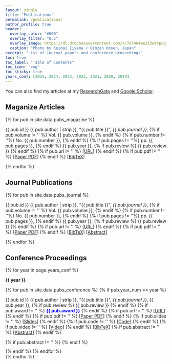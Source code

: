 ```yaml
---
layout: single
title: "Publications"
permalink: /publications/
author_profile: true
header:
  overlay_color: "#000"
  overlay_filter: "0.5"
  overlay_image: https://dl.dropboxusercontent.com/s/7o74n4we213wtrp/ginzan_onsen.JPG?dl=0
  caption: "Photo by Keidai Iiyama / Ginzan Onsen, Japan"
excerpt: "List of journal papers and conference proceedings"
toc: true
toc_label: "Table of Contents"
toc_icon: "cog"
toc_sticky: true
years_conf: [2025, 2024, 2023, 2022, 2021, 2020, 2019]
---
```

  
You can also find my articles at my [ResearchGate](https://www.researchgate.net/profile/Keidai_Iiyama) and [Google Scholar](https://scholar.google.com/citations?user=84_oy1EAAAAJ&hl=ja).

## Maganize Articles
<ul class="publications-list-maganize" style="list-style: none; padding: 0; margin: 0;">
  {% for pub in site.data.pubs_magazine %}
    <li class="publication-item-magazine" style="padding: 0px; margin-bottom: 0px">
      <p>
        {{ pub.id }} 
        {{ pub.author | strip }}, 
        “{{ pub.title }}”, 
        <em>{{ pub.journal }}</em>, 
        {% if pub.volume != '' %}
          Vol. {{ pub.volume }}, 
        {% endif %}
        {% if pub.number != ''%}
          No. {{ pub.number }}, 
        {% endif %}
        {% if pub.pages != ''%}
          pp. {{ pub.pages }}, 
        {% endif %}
        {{ pub.year }},
        {% if pub.review %}
            {{ pub.review }} 
        {% endif %}
        <!-- Paper -->
        {% if pub.url != '' %}
         [<a href="{{ pub.url }}">URL</a>]
        {% endif %}
        {% if pub.pdf != '' %}
         [<a href="{{ pub.pdf }}">Paper PDF</a>]
        {% endif %}
        <!-- BibTeX -->
        [<a href="javascript:void(0)" onclick="toggleVisibility('bibtex-{{ forloop.index }}')">BibTeX</a>] 
        <!-- BibTeX Section -->
        <div id="bibtex-{{ forloop.index }}" style="display:none; font-family: Arial, sans-serif; font-size: 16px">
          <pre style="background-color: #f0f0f0;">{{ pub.bibtex }}</pre>
          <button onclick="copyToClipboard('bibtex-{{ forloop.index }}')">Copy</button>
        </div>
      </p>
    </li>
  {% endfor %}
</ul>

## Journal Publications
<ul class="publications-list" style="list-style: none; padding: 0; margin: 0;">
  {% for pub in site.data.pubs_journal %}
    <li class="publication-item" style="padding: 0px; margin-bottom: 0px">
      <p>
        {{ pub.id }} 
        {{ pub.author | strip }}, 
        “{{ pub.title }}”, 
        <em>{{ pub.journal }}</em>, 
        {% if pub.volume != '' %}
          Vol. {{ pub.volume }}, 
        {% endif %}
        {% if pub.number != ''%}
          No. {{ pub.number }}, 
        {% endif %}
        {% if pub.pages != ''%}
          pp. {{ pub.pages }}, 
        {% endif %}
        {{ pub.year }},
        {% if pub.review %}
            {{ pub.review }} 
        {% endif %}
        <!-- Paper -->
        {% if pub.url != '' %}
         [<a href="{{ pub.url }}">URL</a>]
        {% endif %}
        {% if pub.pdf != '' %}
         [<a href="{{ pub.pdf }}">Paper PDF</a>]
        {% endif %}
        <!-- BibTeX -->
        [<a href="javascript:void(0)" onclick="toggleVisibility('bibtex-{{ forloop.index }}')">BibTeX</a>] 
        <!-- Abstract -->
        [<a href="javascript:void(0)" onclick="toggleVisibility('abstract-{{ forloop.index }}')">Abstract</a>]
        <!-- BibTeX Section -->
        <div id="bibtex-{{ forloop.index }}" style="display:none; font-family: Arial, sans-serif; font-size: 16px">
          <pre style="background-color: #f0f0f0;">{{ pub.bibtex }}</pre>
          <button onclick="copyToClipboard('bibtex-{{ forloop.index }}')">Copy</button>
        </div>
        <!-- Abstract Section -->
        <div id="abstract-{{ forloop.index }}" style="display:none">
          <strong>Abstract:</strong>
          {{ pub.abstract }}
        </div>
      </p>
    </li>
  {% endfor %}
</ul>

## Conference Proceedings
{% for year in page.years_conf %}

**{{ year }}**
<ul class="publications-list-conf" style="list-style: none; padding: 0; margin: 0;">
    {% for pub in site.data.pubs_conference %}
      {% if pub.year_num == year %}
        <li class="publication-item-conf" style="padding: 0px; margin-bottom: -3px">
          <p>
            {{ pub.id }} 
            {{ pub.author | strip }}, 
            “{{ pub.title }}”, 
            <em>{{ pub.journal }}</em>, 
            {{ pub.year }},
            {% if pub.review %}
              {{ pub.review }} 
            {% endif %}
            {% if pub.award != '' %}
            <strong style="color: blue;">{{ pub.award }}</strong>
            {% endif %}
            {% if pub.url != '' %}
            [<a href="{{ pub.url }}">URL</a>]
            {% endif %}
            {% if pub.pdf != '' %}
            [<a href="{{ pub.pdf }}">Paper PDF</a>]
            {% endif %}
            {% if pub.slides != '' %}
              [<a href="{{ pub.slides }}">Slides</a>]
            {% endif %}
            {% if pub.code != '' %}
              [<a href="{{ pub.code }}">Code</a>]
            {% endif %}
            {% if pub.video != '' %}
              [<a href="{{ pub.video }}">Video</a>]
            {% endif %}
            <!-- BibTeX -->
            [<a href="javascript:void(0)" onclick="toggleVisibility('bibtex-conf-{{ forloop.index }}')">BibTeX</a>] 
            <!-- Abstract -->
            {% if pub.abstract != '' %}
              [<a href="javascript:void(0)" onclick="toggleVisibility('abstract-conf-{{ forloop.index }}')">Abstract</a>]
            {% endif %}
            <!-- BibTeX Section -->
            <div id="bibtex-conf-{{ forloop.index }}" style="display:none; font-family: Arial, sans-serif; font-size: 16px">
              <pre style="background-color: #f0f0f0;">{{ pub.bibtex }}</pre>
              <button onclick="copyToClipboard('bibtex-conf-{{ forloop.index }}')">Copy</button>
            </div>
            <!-- Abstract Section -->
            {% if pub.abstract != '' %}
              <div id="abstract-conf-{{ forloop.index }}" style="display:none">
                <strong>Abstract:</strong>
                {{ pub.abstract }}
              </div>
            {% endif %}
          </p>
        </li>
        {% endif %}
    {% endfor %}
</ul>
{% endfor %}

<!--- Javascript --->
<script>
  function toggleVisibility(id) {
    const element = document.getElementById(id);
    element.style.display = element.style.display === 'none' ? '' : 'none';
  }

  function copyToClipboard(id) {
    const elementText = document.getElementById(id).innerText;
    navigator.clipboard.writeText(elementText).then(function () {
      alert('Copied to clipboard!');
    }, function (err) {
      alert('Error copying to clipboard: ' + err);
    });
  }
</script>


<!--
### 2024
[C19] Mina, T., **Iiyama, K**, and Gao,G.,  "Passive Lunar Surface Network-Based Orbit Determination and Time Synchronization of the Lunar Satellite Navigation ", Proceedings of the Institute of Navigation GNSS+ conference (ION GNSS+ 2024), Baltimore, MD, September 2024 (Abstract Submitted) 
      
[C18] **Iiyama, K.**, and Gao,G.,  "Autonomous LunaNet Fault Monitoring with Inter-satellite Links: A Rigidity-Based Approach", Proceedings of the Institute of Navigation GNSS+ conference (ION GNSS+ 2024), Baltimore, MD, September 2024 (Abstract Submitted) 
  
[C17] **Iiyama, K.**, Vila, G.C., Cortinovis, M., Coimbra, K., and Gao,G.,  "System-Level Comparison of Lunar Orbit Determination and Time Synchronization Methods",  Proceedings of the Institute of Navigation GNSS+ conference (ION GNSS+ 2024), Baltimore, MD, September 2024 (Abstract Submitted) 

[C16] \***Iiyama, K**., \*Vila, G.C., and Gao,G.,  "Contact Plan Optimization and Distributed State Estimation for Delay Tolerant Satellite Networks", *IEEE Aerospace Conference*,  Big Sky, MT, March, 2024 [[Paper](https://drive.google.com/file/d/1ysgGIQmowmfzSefFNdOOIWnhi1dVh-9m/view?usp=sharing)] [[Slides](https://drive.google.com/file/d/1Q-1PTQZ3Gtd3rYOmMXX7g4UwT1eMOq-p/view?usp=sharing)]

### 2023

[C15] \***Iiyama, K**., \*Vila, G.C., and Gao,G.,  "LuPNT: Open-Source Simulator for Lunar Positioning, Navigation, and Timing", *Proceedings of the Institute of Navigation GNSS+ conference (ION GNSS+ 2023)*, Denver, CO, September, 2023 [[Paper](https://drive.google.com/file/d/1mdIEUHOrfckKYSbwEAUoubVuhX13GNV_/view)] [[Slides](https://drive.google.com/file/d/1skQkY_pcZwauKjDcvAk_734lyzUmuOUt/view)] [[Code](https://github.com/Stanford-NavLab/LuPNT)]

[C14]  **Iiyama, K**.,  and Gao,G., "Positioning and Timing of Distributed Lunar Satellites via Terrestrial GPS Differential Carrier Phase Measurements", *Proceedings of the Institute of Navigation GNSS+ conference (ION GNSS+ 2023)*, Denver, CO, September, 2023 [[Paper](https://drive.google.com/file/d/1cL5lgkM0RPiFzZyaT2CpQ2vhyATat6S7/view)] [[Slides](https://drive.google.com/file/d/1vNk6GMIdG3MgwIJZojvdi_QiUv46VeDr/view)]

[C13] Cortinovis,M., **Iiyama,K.**, and Gao,G., "Satellite Ephemeris Approximation Methods to Support Lunar Positioning, Navigation, and Timing Services", Proceedings of the Institute of Navigation GNSS+ conference (ION GNSS+ 2023), Denver, CO, September, 2023 **Best Presentation of the Session** [[Paper](https://drive.google.com/file/d/1z-j70jBJPtMAQ6cpA_ig5yjbLJkotSEX/view)]  [[Slides](https://drive.google.com/file/d/1HG9RaoZfY6DoCg29m-v_fsy_l1IcnqVM/view)] [[Video](https://www.youtube.com/watch?v=9dV94dEMBbA)]  

[C12] \*Shimane, Y., and \***Iiyama, K**., "Methods for Dual-Objective High Energy Tour Design", *AAS/AIAA Astrodynamics Specialist Conference*, Big Sky, MT, August, 2023 [[Paper](https://www.dropbox.com/scl/fi/n7kf8ohdq3q3a7ukw2u79/AAS_202308_gecco_spoc1.pdf?rlkey=1nvdlpd1sqvxq37554msyba6p&dl=0)]

[C11]  **Iiyama, K**., Bhamidipati,S., and Gao,G., "Terrestrial GPS Time-Differenced Carrier-Phase Positioning of Lunar Surface Users", *IEEE Aerospace Conference*, Big Sky, MT, March, 2023 [[Paper](https://drive.google.com/file/d/1KULYi3P5_tvvuyoWFqoC_dM_is_1V7Cz/view?usp=sharing)] [[Slides](https://drive.google.com/file/d/1v3gKyHCCTrFBDLstRb_Yw5Y619EQuwiw/view?usp=sharing)]

[C10]  **Iiyama, K**., Bhamidipati,S., and Gao,G., "Precise Positioning and Timekeeping in Lunar Orbit via Terrestrial GPS Time-Differenced Carrier-Phase Measurements", *ION International Technical Meeting (ITM)*, Long Beach, CA, January, 2023 [[Paper](https://drive.google.com/file/d/1jgQMyomCPNhBYvDtb9MAKGabkehjIgL5/view?usp=sharing)][[Slides](https://drive.google.com/file/d/1Me1eJwT1VHI8-crE6kLqaEKAYND_dzS7/view?usp=sharing)]

### 2022
[C9]  Bhamidipati,S., \***Iiyama, K**., \*Mina,T., and Gao,G., "Time-Transfer from Terrestrial GPS for Distributed Lunar Surface Communication Networks", *IEEE Aerospace Conference*, Big Sky, MT, March, 2022. (* Equal Contribution)  [[Paper](https://ieeexplore.ieee.org/document/9843716)] [[Slides](https://drive.google.com/file/d/1q2TtI9oUaNvA4X3iHQRx7EmVmS0OrKFX/view)]

[C8]  **Iiyama, K.**, Kruger, J., and D'Amico, S., "Autonomous Distributed Angles-Only Navigation and Timekeeping in Lunar Orbit", *ION International Technical Meeting (ITM)*, Long Beach, CA, January, 2022 [[Paper](https://www.dropbox.com/s/rmg7advab2m4j1c/ION_ITM_Lunar_Navigation_Paper_Rev3.pdf?dl=0)] [[Slides](https://www.dropbox.com/s/1ocz6mt59xswasl/Keidai_ION_ITM_2022_rev2_slideonly.pdf?dl=0)] [[Video](https://www.youtube.com/watch?v=KsUHGfXN5bM&t=241s)]

### 2021
[C7] **Iiyama, K**, Kawabata, Y., and Funase, R., “Autonomous and Decentralized Orbit Determination and Clock Offset Estimation of Lunar Navigation Satellites Using GPS Signals and Inter-Satellite Ranging”, *Proceedings of the Institute of Navigation GNSS+ conference (ION GNSS+ 2021)*, St.Louis, MO, September, 2021  [[Paper](https://www.dropbox.com/s/0t4kbo6w83hcmxv/ION_GNSS_2021_Iiyama.pdf?dl=0)] [[Slides](https://www.dropbox.com/s/h5wfe2z3tki8mrq/ION_GNSS_2021_iiyama_slideonly.pdf?dl=0)]

### 2020
[C6] Tomita, K., Skinner, K., **Iiyama, K.**, Jagatia, B.A., Nakagawa, T., and Ho, K., “Real-Time Terrain Mapping and Processing for Safe Landing via Deep Neural Networks”, *ASCEND*, Las Vegas, NV, November, 2020  [[Paper](https://arc.aiaa.org/doi/abs/10.2514/6.2020-4150)]

[C5] **Iiyama, K**, Tomita, K., Jagatia, B.A., Nakagawa, T., and Ho, K., “Deep Reinforcement Learning for Safe Landing Site Selection with Concurrent Consideration of Divert Maneuvers”, *AAS/AIAA Astrodynamics Specialist Conference*, Lake Tahoe, CA, August, 2020 [[Paper](https://arxiv.org/pdf/2102.12432.pdf)]

[C4] Shibukawa, T., Matsushita, S., **Iiyama, K.**, Ishikawa, A., Nishii, K., and Funase, R. “Flight Model Thermal Design and Validation for a 6U Deep Space Cubesat EQUULEUS”, *50th International Conference on Environmental Systems*, Lisbon, Portugal, July, 2020. (conference postponed) [[Paper](https://ttu-ir.tdl.org/bitstream/handle/2346/86455/ICES-2020-282.pdf?sequence=1&isAllowed=y)]


### 2019
[C3] Matsushita, S., Shibukawa, T., **Iiyama, K.**, and Funase, R. (2019), “Thermal Design and Validation for a 6U Cubesat EQUULEUS under Constraints Tightly Coupled with Orbital Design and Water Propulsion System”, *49th International Conference on Environmental Systems*, Bostion, MA, The United States, July, 2019, [[Paper](https://ttu-ir.tdl.org/bitstream/handle/2346/84425/ICES-2019-193.pdf?sequence=1&isAllowed=y)]

[C2] **Iiyama, K**., “Optimization of the Navigation satellite constellation and Lunar Monitoring Station for Lunar Global Navigation Satellite System”, *32nd International Symposium on Space Technology and Science*, Fukui, Japan, June, 2019 [[Paper](https://www.dropbox.com/s/ezpirkwlz9xzw6t/ISTS2019.pdf?dl=0)]

[C1] Shibukawa, T., Matsushita, S., **Iiyama, K.**, and Funase, R., “Reflection and Verification of Thermal Design under Tightly-Coupled Constraints to the 6U Deep Space CubeSat EQUULEUS”, *32nd International Symposium on Space Technology and Science*, Fukui, Japan, June, 2019.
-->